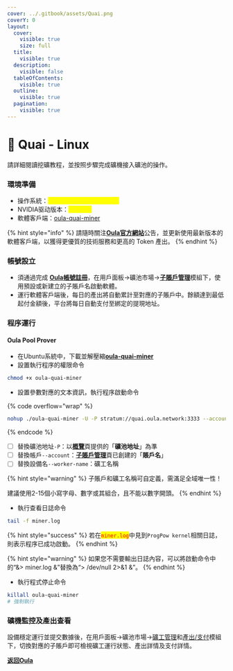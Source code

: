 ```yaml
---
cover: ../.gitbook/assets/Quai.png
coverY: 0
layout:
  cover:
    visible: true
    size: full
  title:
    visible: true
  description:
    visible: false
  tableOfContents:
    visible: true
  outline:
    visible: true
  pagination:
    visible: true
---
```


# 🤖 Quai - Linux

請詳細閱讀挖礦教程，並按照步驟完成礦機接入礦池的操作。

### 環境準備

* 操作系統：<mark style="color:yellow;">Ubuntu 22.04 (GCC 11.4)</mark>
* NVIDIA驱动版本：<mark style="color:yellow;">535以上</mark>
* 軟體客戶端：[oula-quai-miner](https://github.com/oula-network/quai/releases)

{% hint style="info" %}
請隨時關注[**Oula官方網站**](https://oula.network/zh)公告，並更新使用最新版本的軟體客戶端，以獲得更優質的技術服務和更高的 Token 產出。
{% endhint %}

### 帳號設立

* 須通過完成 [**Oula帳號註冊**](https://oula.network/zh/register)，在用戶面板→礦池市場→[**子賬戶管理**](https://oula.network/zh/pool/manager?tab=subAccount)模組下，使用預設或新建立的子賬戶名啟動軟體。
* 運行軟體客戶端後，每日的產出將自動累計至對應的子賬戶中。餘額達到最低起付金額後，平台將每日自動支付至綁定的提現地址。

### 程序運行

#### **Oula Pool Prover**

* 在Ubuntu系統中，下載並解壓縮[**oula-quai-miner**](https://github.com/oula-network/quai/releases)
* 設置執行程序的權限命令

```sh
chmod +x oula-quai-miner
```

* 設置參數對應的文本資訊，執行程序啟動命令

{% code overflow="wrap" %}
```bash
nohup ./oula-quai-miner -U -P stratum://quai.oula.network:3333 --account=<OULA_SUBACCOUNT> --worker-name=<WORKER_NAME> > miner.log 2>&1 &
```
{% endcode %}

* [ ] 替換礦池地址`-P`：以[**概覽**](https://oula.network/zh/pool/manager)頁提供的「**礦池地址**」為準
* [ ] 替換帳戶`--account`：[**子賬戶管理**](https://oula.network/zh/pool/manager?tab=subAccount)頁已創建的「**賬戶名**」
* [ ] 替換設備名`--worker-name`：礦工名稱

{% hint style="warning" %}
子賬戶和礦工名稱可自定義，需滿足全域唯一性！&#x20;

建議使用2-15個小寫字母、數字或其組合，且不能以數字開頭。
{% endhint %}

* 執行查看日誌命令

```bash
tail -f miner.log
```

{% hint style="success" %}
若在<mark style="color:red;">`miner.log`</mark>中見到`ProgPow kernel`相關日誌，則表示程序已成功啟動。
{% endhint %}

{% hint style="warning" %}
如果您不需要輸出日誌內容，可以將啟動命令中的“&> miner.log &”替換為“> /dev/null 2>&1 &”。
{% endhint %}

* 執行程式停止命令

```bash
killall oula-quai-miner
# 強制執行
```

### 礦機監控及產出查看

設備穩定運行並提交數據後，在用戶面板→礦池市場→[礦工管理](https://oula.network/zh/pool/manager?tab=miner)和[產出/支付](https://oula.network/zh/pool/manager?tab=output)模組下，切換對應的子賬戶即可檢視礦工運行狀態、產出詳情及支付詳情。





[**返回Oula**](https://oula.network/zh/login)
